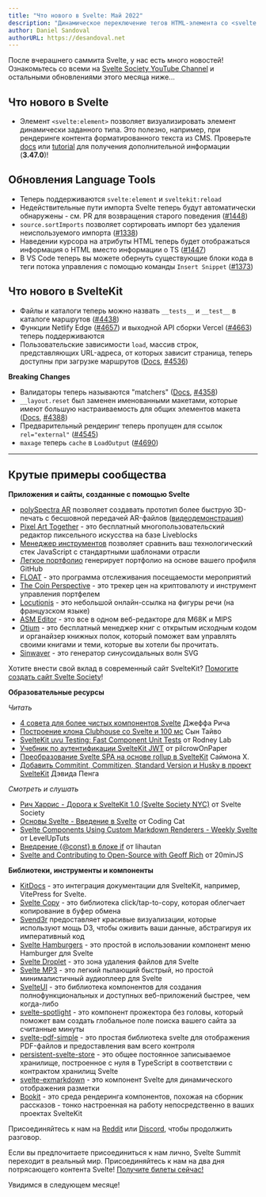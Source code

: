 ```yaml
---
title: "Что нового в Svelte: Май 2022"
description: "Динамическое переключение тегов HTML-элемента со <svelte:element>"
author: Daniel Sandoval
authorURL: https://desandoval.net
---
```


После вчерашнего саммита Svelte, у нас есть много новостей! Ознакомьтесь со всеми на [Svelte Society YouTube Channel](https://www.youtube.com/sveltesociety) и остальными обновлениями этого месяца ниже...

## Что нового в Svelte

- Элемент `<svelte:element>` позволяет визуализировать элемент динамически заданного типа. Это полезно, например, при рендеринге контента форматированного текста из CMS. Проверьте [docs](https://ru.svelte.dev/docs#template-syntax-svelte-element) или [tutorial](https://ru.svelte.dev/tutorial/svelte-element) для получения дополнительной информации (**3.47.0**)!


## Обновления Language Tools

- Теперь поддерживаются `svelte:element` и `sveltekit:reload`
- Недействительные пути импорта Svelte теперь будут автоматически обнаружены - см. PR для возвращения старого поведения ([#1448](https://github.com/sveltejs/language-tools/pull/1448))
- `source.sortImports` позволяет сортировать импорт без удаления неиспользуемого импорта ([#1338](https://github.com/sveltejs/language-tools/issues/1338))
- Наведении курсора на атрибуты HTML теперь будет отображаться информация о HTML вместо информации о TS ([#1447](https://github.com/sveltejs/language-tools/pull/1447))
- В VS Code теперь вы можете обернуть существующие блоки кода в теги потока управления с помощью команды `Insert Snippet` ([#1373](https://github.com/sveltejs/language-tools/pull/1373))

## Что нового в SvelteKit

- Файлы и каталоги теперь можно назвать `__tests__` и `__test__` в каталоге маршрутов ([#4438](https://github.com/sveltejs/kit/pull/4438))
- Функции Netlify Edge ([#4657](https://github.com/sveltejs/kit/pull/4657)) и выходной API сборки Vercel ([#4663](https://github.com/sveltejs/kit/pull/4663)) теперь поддерживаются
- Пользовательские зависимости `load`, массив строк, представляющих URL-адреса, от которых зависит страница, теперь доступны при загрузке маршрутов ([Docs](https://kit.svelte.dev/docs/loading#output-dependencies), [#4536](https://github.com/sveltejs/kit/pull/4536))


**Breaking Changes**
- Валидаторы теперь называются "matchers" ([Docs](https://ru.kit.svelte.dev/docs#marshruty-rasshirennaya-marshrutizacziya-sopostavlenie), [#4358](https://github.com/sveltejs/kit/pull/4358))
- `__layout.reset` был заменен именованными макетами, которые имеют большую настраиваемость для общих элементов макета ([Docs](https://ru.kit.svelte.dev/docs#makety-imenovannye-makety), [#4388](https://github.com/sveltejs/kit/pull/4388))
- Предварительный рендеринг теперь пропущен для ссылок `rel="external"` ([#4545](https://github.com/sveltejs/kit/pull/4545))
- `maxage` теперь `cache` в `LoadOutput` ([#4690](https://github.com/sveltejs/kit/pull/4690))


---

## Крутые примеры сообщества

**Приложения и сайты, созданные с помощью Svelte**
- [polySpectra AR](https://ar.polyspectra.com/) позволяет создавать прототип более быструю 3D-печать с бесшовной передачей AR-файлов ([видеодемонстрация](https://www.youtube.com/watch?v=VhYCeVGcG3E))
- [Pixel Art Together](https://github.com/liveblocks/pixel-art-together) - это бесплатный многопользовательский редактор пиксельного искусства на базе Liveblocks
- [Менеджер инструментов](https://tooling-manager.netlify.app/) позволяет сравнить ваш технологический стек JavaScript с стандартными шаблонами отрасли
- [Легкое портфолио](https://easy-portfolio.com/) генерирует портфолио на основе вашего профиля GitHub
- [FLOAT](https://github.com/muttoni/float) - это программа отслеживания посещаемости мероприятий
- [The Coin Perspective](https://thecoinperspective.com/) - это трекер цен на криптовалюту и инструмент управления портфелем
- [Locutionis](https://github.com/pbouillon/locutionis) - это небольшой онлайн-ссылка на фигуры речи (на французском языке)
- [ASM Editor](https://asm-editor.specy.app/) - это все в одном веб-редакторе для M68K и MIPS
- [Otium](https://github.com/alombi/otium) - это бесплатный менеджер книг с открытым исходным кодом и органайзер книжных полок, который поможет вам управлять своими книгами и теми, которые вы хотели бы прочитать.
- [Sinwaver](https://github.com/Hugo-Dz/Sinwaver) - это генератор синусоидальных волн SVG

Хотите внести свой вклад в современный сайт SvelteKit? [Помогите создать сайт Svelte Society](https://github.com/svelte-society/sveltesociety.dev/issues)!


**Образовательные ресурсы**

_Читать_
- [4 совета для более чистых компонентов Svelte](https://geoffrich.net/posts/clean-component-tips/) Джеффа Рича
- [Построение клона Clubhouse со Svelte и 100 мс](https://www.100ms.live/blog/clubhouse-clone-with-svelte) Сын Тайво
- [SvelteKit uvu Testing: Fast Component Unit Tests](https://rodneylab.com/sveltekit-uvu-testing/) от Rodney Lab
- [Учебник по аутентификации SvelteKit JWT](https://dev.to/pilcrowonpaper/sveltekit-jwt-authentication-tutorial-2m34) от pilcrowOnPaper
- [Преобразование Svelte SPA на основе rollup в SvelteKit](https://github.com/sveltejs/kit/discussions/4595) Саймона Х.
- [Добавить Commitint, Commitizen, Standard Version и Husky в проект SvelteKit](https://davipon.hashnode.dev/add-commitint-commitizen-standard-version-and-husky-to-sveltekit-project) Дэвида Пенга

_Смотреть и слушать_
- [Рич Харрис - Дорога к SvelteKit 1.0 (Svelte Society NYC)](https://www.youtube.com/watch?v=s6a1pbTVcUs) от Svelte Society
- [Основы Svelte - Введение в Svelte](https://codingcat.dev/course/intro-to-svelte) от Coding Cat
- [Svelte Components Using Custom Markdown Renderers - Weekly Svelte](https://www.youtube.com/watch?v=ZiEROAqobwM) от LevelUpTuts
- [Внедрение {@const} в блоке if](https://www.youtube.com/watch?v=f5iReGqjmG0) от lihautan
- [Svelte and Contributing to Open-Source with Geoff Rich](https://podcast.20minjs.com/1952066/10417700-episode-6-svelte-and-contributing-to-open-source-with-geoff-rich) от 20minJS


**Библиотеки, инструменты и компоненты**
- [KitDocs](https://github.com/svelteness/kit-docs) - это интеграция документации для SvelteKit, например, VitePress for Svelte.
- [Svelte Copy](https://github.com/ghostdevv/svelte-copy) - это библиотека click/tap-to-copy, которая облегчает копирование в буфер обмена
- [Svend3r](https://github.com/oslabs-beta/svend3r) предоставляет красивые визуализации, которые используют мощь D3, чтобы оживить ваши данные, абстрагируя их императивный код
- [Svelte Hamburgers](https://github.com/ghostdevv/svelte-hamburgers) - это простой в использовании компонент меню Hamburger для Svelte
- [Svelte Droplet](https://github.com/probablykasper/svelte-droplet) - это зона удаления файлов для Svelte
- [Svelte MP3](https://www.npmjs.com/package/svelte-mp3) - это легкий пылающий быстрый, но простой минималистичный аудиоплеер для Svelte
- [SvelteUI](https://github.com/Brisklemonade/svelteui) - это библиотека компонентов для создания полнофункциональных и доступных веб-приложений быстрее, чем когда-либо
- [svelte-spotlight](https://github.com/beynar/svelte-spotlight) - это компонент прожектора без головы, который поможет вам создать глобальное поле поиска вашего сайта за считанные минуты
- [svelte-pdf-simple](https://github.com/gspasov/svelte-pdf-simple) - это простая библиотека svelte для отображения PDF-файлов и предоставления вам всего контроля
- [persistent-svelte-store](https://github.com/omer-g/persistent-svelte-store) - это общее постоянное записываемое хранилище, построенное с нуля в TypeScript в соответствии с контрактом хранилищ Svelte
- [svelte-exmarkdown](https://github.com/ssssota/svelte-exmarkdown) - это компонент Svelte для динамического отображения разметки
- [Bookit](https://github.com/leveluptuts/bookit) - это среда рендеринга компонентов, похожая на сборник рассказов - тонко настроенная на работу непосредственно в ваших проектах SvelteKit

Присоединяйтесь к нам на [Reddit](https://www.reddit.com/r/sveltejs/) или [Discord](https://discord.com/invite/yy75DKs), чтобы продолжить разговор.

Если вы предпочитаете присоединиться к нам лично, Svelte Summit переходит в реальный мир. Присоединяйтесь к нам на два дня потрясающего контента Svelte! [Получите билеты сейчас!](https://ti.to/svelte/svelte-summit-fall-edition)

Увидимся в следующем месяце!
